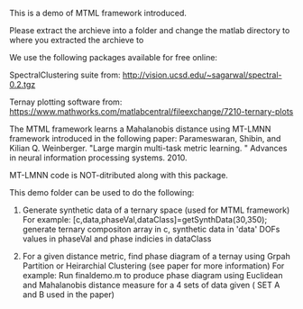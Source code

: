 This is a demo of MTML framework introduced.

Please extract the archieve into a folder and change the matlab directory 
to where you extracted the archieve to

We use the following packages available for free online:

SpectralClustering suite from: 
http://vision.ucsd.edu/~sagarwal/spectral-0.2.tgz

Ternay plotting software from:
 https://www.mathworks.com/matlabcentral/fileexchange/7210-ternary-plots

The MTML framework learns a Mahalanobis distance using MT-LMNN framework 
introduced in the following paper:
Parameswaran, Shibin, and Kilian Q. Weinberger. 
"Large margin multi-task metric learning.
" Advances in neural information processing systems. 2010.

MT-LMNN code is NOT-ditributed along with this package.

This demo folder can be used to do the following:

1. Generate synthetic data of a ternary space (used for MTML framework)
   For example: [c,data,phaseVal,dataClass]=getSynthData(30,350);
                generate ternary compositon array in c, synthetic data in 'data'
                DOFs values in phaseVal and phase indicies in dataClass

2. For a given distance metric, find phase diagram of a ternay using Grpah Partition or
   Heirarchial Clustering (see paper for more information) 
   For example: Run finaldemo.m to produce phase diagram using Euclidean and
                Mahalanobis distance measure for a 4 sets of data given (
                SET A and B used in the paper)